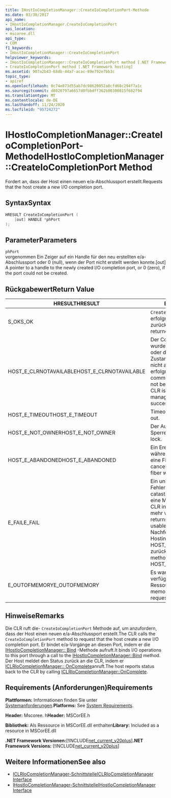 ```yaml
---
title: IHostIoCompletionManager::CreateIoCompletionPort-Methode
ms.date: 03/30/2017
api_name:
- IHostIoCompletionManager.CreateIoCompletionPort
api_location:
- mscoree.dll
api_type:
- COM
f1_keywords:
- IHostIoCompletionManager::CreateIoCompletionPort
helpviewer_keywords:
- IHostIoCompletionManager::CreateIoCompletionPort method [.NET Framework hosting]
- CreateIoCompletionPort method [.NET Framework hosting]
ms.assetid: 907a2b43-68db-44a7-acac-89e792e7bb3c
topic_type:
- apiref
ms.openlocfilehash: 0c74e073d55ab7dc98620052a0cfd68c294f7a1c
ms.sourcegitcommit: d8020797a6657d0fbbdff362b80300815f682f94
ms.translationtype: MT
ms.contentlocale: de-DE
ms.lasthandoff: 11/24/2020
ms.locfileid: "95724272"
---
```

# <a name="ihostiocompletionmanagercreateiocompletionport-method"></a><span data-ttu-id="1b708-102">IHostIoCompletionManager::CreateIoCompletionPort-Methode</span><span class="sxs-lookup"><span data-stu-id="1b708-102">IHostIoCompletionManager::CreateIoCompletionPort Method</span></span>

<span data-ttu-id="1b708-103">Fordert an, dass der Host einen neuen e/a-Abschlussport erstellt.</span><span class="sxs-lookup"><span data-stu-id="1b708-103">Requests that the host create a new I/O completion port.</span></span>  
  
## <a name="syntax"></a><span data-ttu-id="1b708-104">Syntax</span><span class="sxs-lookup"><span data-stu-id="1b708-104">Syntax</span></span>  
  
```cpp  
HRESULT CreateIoCompletionPort (  
    [out] HANDLE *phPort  
);  
```  
  
## <a name="parameters"></a><span data-ttu-id="1b708-105">Parameter</span><span class="sxs-lookup"><span data-stu-id="1b708-105">Parameters</span></span>  

 `phPort`  
 <span data-ttu-id="1b708-106">vorgenommen Ein Zeiger auf ein Handle für den neu erstellten e/a-Abschlussport oder 0 (null), wenn der Port nicht erstellt werden konnte.</span><span class="sxs-lookup"><span data-stu-id="1b708-106">[out] A pointer to a handle to the newly created I/O completion port, or 0 (zero), if the port could not be created.</span></span>  
  
## <a name="return-value"></a><span data-ttu-id="1b708-107">Rückgabewert</span><span class="sxs-lookup"><span data-stu-id="1b708-107">Return Value</span></span>  
  
|<span data-ttu-id="1b708-108">HRESULT</span><span class="sxs-lookup"><span data-stu-id="1b708-108">HRESULT</span></span>|<span data-ttu-id="1b708-109">BESCHREIBUNG</span><span class="sxs-lookup"><span data-stu-id="1b708-109">Description</span></span>|  
|-------------|-----------------|  
|<span data-ttu-id="1b708-110">S_OK</span><span class="sxs-lookup"><span data-stu-id="1b708-110">S_OK</span></span>|<span data-ttu-id="1b708-111">`CreateIoCompletionPort` wurde erfolgreich zurückgegeben.</span><span class="sxs-lookup"><span data-stu-id="1b708-111">`CreateIoCompletionPort` returned successfully.</span></span>|  
|<span data-ttu-id="1b708-112">HOST_E_CLRNOTAVAILABLE</span><span class="sxs-lookup"><span data-stu-id="1b708-112">HOST_E_CLRNOTAVAILABLE</span></span>|<span data-ttu-id="1b708-113">Der Common Language Runtime (CLR) wurde nicht in einen Prozess geladen, oder die CLR befindet sich in einem Zustand, in dem Sie verwalteten Code nicht ausführen oder den-Befehl nicht erfolgreich verarbeiten kann.</span><span class="sxs-lookup"><span data-stu-id="1b708-113">The common language runtime (CLR) has not been loaded into a process, or the CLR is in a state in which it cannot run managed code or process the call successfully.</span></span>|  
|<span data-ttu-id="1b708-114">HOST_E_TIMEOUT</span><span class="sxs-lookup"><span data-stu-id="1b708-114">HOST_E_TIMEOUT</span></span>|<span data-ttu-id="1b708-115">Timeout des Aufrufes.</span><span class="sxs-lookup"><span data-stu-id="1b708-115">The call timed out.</span></span>|  
|<span data-ttu-id="1b708-116">HOST_E_NOT_OWNER</span><span class="sxs-lookup"><span data-stu-id="1b708-116">HOST_E_NOT_OWNER</span></span>|<span data-ttu-id="1b708-117">Der Aufrufer ist nicht Besitzer der Sperre.</span><span class="sxs-lookup"><span data-stu-id="1b708-117">The caller does not own the lock.</span></span>|  
|<span data-ttu-id="1b708-118">HOST_E_ABANDONED</span><span class="sxs-lookup"><span data-stu-id="1b708-118">HOST_E_ABANDONED</span></span>|<span data-ttu-id="1b708-119">Ein Ereignis wurde abgebrochen, während ein blockierter Thread oder eine Fiber darauf wartete.</span><span class="sxs-lookup"><span data-stu-id="1b708-119">An event was canceled while a blocked thread or fiber was waiting on it.</span></span>|  
|<span data-ttu-id="1b708-120">E_FAIL</span><span class="sxs-lookup"><span data-stu-id="1b708-120">E_FAIL</span></span>|<span data-ttu-id="1b708-121">Ein unbekannter schwerwiegender Fehler ist aufgetreten.</span><span class="sxs-lookup"><span data-stu-id="1b708-121">An unknown catastrophic failure occurred.</span></span> <span data-ttu-id="1b708-122">Wenn eine Methode E_FAIL zurückgibt, ist die CLR innerhalb des Prozesses nicht mehr verwendbar.</span><span class="sxs-lookup"><span data-stu-id="1b708-122">When a method returns E_FAIL, the CLR is no longer usable within the process.</span></span> <span data-ttu-id="1b708-123">Nachfolgende Aufrufe von Hostingmethoden geben HOST_E_CLRNOTAVAILABLE zurück.</span><span class="sxs-lookup"><span data-stu-id="1b708-123">Subsequent calls to hosting methods return HOST_E_CLRNOTAVAILABLE.</span></span>|  
|<span data-ttu-id="1b708-124">E_OUTOFMEMORY</span><span class="sxs-lookup"><span data-stu-id="1b708-124">E_OUTOFMEMORY</span></span>|<span data-ttu-id="1b708-125">Es war nicht genügend Arbeitsspeicher verfügbar, um die angeforderte Ressource zuzuordnen.</span><span class="sxs-lookup"><span data-stu-id="1b708-125">Not enough memory was available to allocate the requested resource.</span></span>|  
  
## <a name="remarks"></a><span data-ttu-id="1b708-126">Hinweise</span><span class="sxs-lookup"><span data-stu-id="1b708-126">Remarks</span></span>  

 <span data-ttu-id="1b708-127">Die CLR ruft die- `CreateIoCompletionPort` Methode auf, um anzufordern, dass der Host einen neuen e/a-Abschlussport erstellt.</span><span class="sxs-lookup"><span data-stu-id="1b708-127">The CLR calls the `CreateIoCompletionPort` method to request that the host create a new I/O completion port.</span></span> <span data-ttu-id="1b708-128">Er bindet e/a-Vorgänge an diesen Port, indem er die [IHostIoCompletionManager:: Bind](ihostiocompletionmanager-bind-method.md) -Methode aufruft.</span><span class="sxs-lookup"><span data-stu-id="1b708-128">It binds I/O operations to this port through a call to the [IHostIoCompletionManager::Bind](ihostiocompletionmanager-bind-method.md) method.</span></span> <span data-ttu-id="1b708-129">Der Host meldet den Status zurück an die CLR, indem er [ICLRIoCompletionManager:: OnComplete](iclriocompletionmanager-oncomplete-method.md)anruft.</span><span class="sxs-lookup"><span data-stu-id="1b708-129">The host reports status back to the CLR by calling [ICLRIoCompletionManager::OnComplete](iclriocompletionmanager-oncomplete-method.md).</span></span>  
  
## <a name="requirements"></a><span data-ttu-id="1b708-130">Requirements (Anforderungen)</span><span class="sxs-lookup"><span data-stu-id="1b708-130">Requirements</span></span>  

 <span data-ttu-id="1b708-131">**Plattformen:** Informationen finden Sie unter [Systemanforderungen](../../get-started/system-requirements.md).</span><span class="sxs-lookup"><span data-stu-id="1b708-131">**Platforms:** See [System Requirements](../../get-started/system-requirements.md).</span></span>  
  
 <span data-ttu-id="1b708-132">**Header:** Mscoree. h</span><span class="sxs-lookup"><span data-stu-id="1b708-132">**Header:** MSCorEE.h</span></span>  
  
 <span data-ttu-id="1b708-133">**Bibliothek:** Als Ressource in MSCorEE.dll enthalten</span><span class="sxs-lookup"><span data-stu-id="1b708-133">**Library:** Included as a resource in MSCorEE.dll</span></span>  
  
 <span data-ttu-id="1b708-134">**.NET Framework Versionen:**[!INCLUDE[net_current_v20plus](../../../../includes/net-current-v20plus-md.md)]</span><span class="sxs-lookup"><span data-stu-id="1b708-134">**.NET Framework Versions:** [!INCLUDE[net_current_v20plus](../../../../includes/net-current-v20plus-md.md)]</span></span>  
  
## <a name="see-also"></a><span data-ttu-id="1b708-135">Weitere Informationen</span><span class="sxs-lookup"><span data-stu-id="1b708-135">See also</span></span>

- [<span data-ttu-id="1b708-136">ICLRIoCompletionManager-Schnittstelle</span><span class="sxs-lookup"><span data-stu-id="1b708-136">ICLRIoCompletionManager Interface</span></span>](iclriocompletionmanager-interface.md)
- [<span data-ttu-id="1b708-137">IHostIoCompletionManager-Schnittstelle</span><span class="sxs-lookup"><span data-stu-id="1b708-137">IHostIoCompletionManager Interface</span></span>](ihostiocompletionmanager-interface.md)
